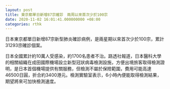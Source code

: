 ```yaml
---
layout: post
title: 東京都單日新增87宗確診　兩周以來首次少於100宗
date: 2020-11-02 16:01:41.000000000 +08:00
categories: rthk
---
```


日本東京都單日新增87宗新型肺炎確診病例，是兩星期以來首次少於100宗，累計31293宗確診個案。

日本全國累計約10萬人受感染，約1700名患者不治。路透社報道，日本醫科大學的相關組織在成田國際機場設立新型冠狀病毒檢測設施，方便出境旅客取得檢測證明，是日本首個機場提供有關服務，但檢測不屬於保險範圍，費用可能高達46500日圓，折合約3400港元。檢測實驗室表示，6小時內便能取得檢測結果，期望將來可加快檢測速度。
